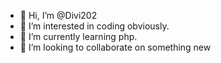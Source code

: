 - 👋 Hi, I’m @Divi202
- 👀 I’m interested in coding obviously.
- 🌱 I’m currently learning php.
- 💞️ I’m looking to collaborate on something new


<!---
Divi202/Divi202 is a ✨ special ✨ repository because its `README.md` (this file) appears on your GitHub profile.
You can click the Preview link to take a look at your changes.
--->
